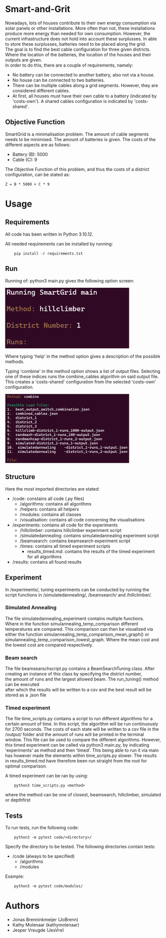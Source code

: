 # Smart-and-Grit
Nowadays, lots of houses contribute to their own energy consumption via solar panels or other installations. More often than not, these installations produce more energy than needed for own consumption. However, the current infrastructure does not hold into account these surplusses. In able to store these surplusses, batteries need to be placed along the grid.\
The goal is to find the best cable configuration for three given districts. Where the location of the batteries, the location of the houses and their outputs are given.\
In order to do this, there are a couple of requirements, namely:
- No battery can be connected to another battery, also not via a house.
- No house can be connected to two batteries.
- There can be multiple cables along a grid segments. However, they are considered different cables. 
- At first, all houses must have their own cable to a battery (indicated by 'costs-own'). A shared cables configuration is indicated by 'costs-shared'.

## Objective Function
SmartGrid is a minimalisation problem. The amount of cable segments needs to be minimised. The amount of batteries is given. 
The costs of the different aspects are as follows:
- Battery (B): 5000
- Cable (C): 9

The Objective Function of this problem, and thus the costs of a district configuration, can be stated as:

    Z = B * 5000 + C * 9


# Usage

## Requirements

All code has been written in Python 3.10.12.

All needed requirements can be installed by running: 

        pip install -r requirements.txt
## Run
Running of: python3 main.py gives the following option screen:

<img src="images/main_screen.png" width="400">


Where typing 'help' in the method option gives a description of the possible methods.

Typing 'combine' in the method option shows a list of output files. Selecting one of these
indices runs the combine_cables algorithm on said output file. This creates a 'costs-shared'
 configuration from the selected 'costs-own' configuration.
 
<img src="images/combine.png" width="400">


## Structure
Here the most imported directories are stated:
- /code: constains all code (.py files)
    - /algorithms: contains all algorithms
    - /helpers: contains all helpers
    - /modules: contains all classes
    - /visualisation: contains all code concerning the visualisations
- /experiments: contains all code for the experiments
    - /hillclimber: contains hillclimber experiment script
    - /simulatedannealing: contains simulatedannealing experiment script
    - /beamsearch: contains beamsearch experiment script
    - /times: contains all timed experiment scripts 
        - results_timed.md: contains the results of the timed experiment for all algorithms
- /results: contains all found results

## Experiment
In /experiments/, tuning experiments can be conducted by running the script functions in /simulatedannealing/, /beamsearch/ and /hillclimber/.

### Simulated Annealing
The file simulatedannealing_experiment contains multiple functions.\
Where in the function simulannealing_temp_comparison different temperatures are compared.
This comparison can then be visualized via either the function simulannealing_temp_comparison_mean_graph() or 
simulannealing_temp_comparison_lowest_graph. Where the mean cost and the lowest cost are compared respectively.

### Beam search
The file beamsearschscript.py contains a BeamSearchTuning class. 
After creating an instance of this class by specifying the district number, \
the amount of runs and the largest allowed beam. The run_tuning() method can be executed \
after which the results will be written to a csv and the best result will be stored as a .json file

### Timed experiment
The file time_scripts.py contains a script to run different algorithms for a certain amount of time. 
In this script, the algorithm will be run continuously for 2700 seconds. The costs of each state will be written to a csv file in the /output/ folder and the amount of runs will be printed in the terminal window.
This file can be used to compare the different algorithms. However, this timed experiment can be called via python3 main.py, by
indicating 'experiments' as method and then 'timed'. This being able to run it via main has however made the elements 
within time_scripts.py slower. The results in results_timed.md have therefore been run straight from the root for optimal
comparison.

A timed experiment can be ran by using:

        python3 time_scripts.py <method>

where the method can be one of closest, beamsearch, hillclimber, simulated or depthfirst

## Tests
To run tests, run the following code:

        python3 -m pytest code/<directory>/

Specify the directory to be tested. The following directories contain tests:
- /code (always to be specified)
    - /algorithms
    - /modules

Example:

        python3 -m pytest code/modules/

# Authors
- Jonas Brenninkmeijer (JoBrenn)
- Kathy Molenaar (kathymolenaar)
- Jesper Vreugde (JesVre)
